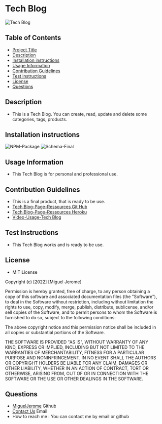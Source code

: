 # Tech Blog
![Tech Blog](./images/Screenshot%202022-08-27%20000442.png) 
## Table of Contents
* [Project Title](#Project-Title)
* [Description](#Description)
* [Installation instructions](#Installation-instructions)
* [Usage Information](#Usage-Information)
* [Contribution Guidelines](#Contribution-Guidelines)
* [Test Instructions](#Test-Instructions)
* [License](#License)
* [Questions](#Questions)

## Description
* This is a Tech Blog. You can create, read, update and delete some categories, tags, products. 

## Installation instructions
![NPM-Package](./images/npm.png) 
![Schema-Final]()

## Usage Information
* This Tech Blog is for personal and professional use.

## Contribution Guidelines
* This is a final product, that is ready to be use.
* [Tech Blog-Page-Ressources Git Hub](https://github.com/MiguelJerome/Tech-Blog)
* [Tech Blog-Page-Ressources Heroku](https://safe-brushlands-75061.herokuapp.com/)
* [Video-Usage-Tech Blog]()

## Test Instructions
* This Tech Blog works and is ready to be use.

## License
* MIT License

Copyright (c) [2022] [Miguel Jerome]

Permission is hereby granted, free of charge, to any person obtaining a copy
of this software and associated documentation files (the "Software"), to deal
in the Software without restriction, including without limitation the rights
to use, copy, modify, merge, publish, distribute, sublicense, and/or sell
copies of the Software, and to permit persons to whom the Software is
furnished to do so, subject to the following conditions:

The above copyright notice and this permission notice shall be included in all
copies or substantial portions of the Software.

THE SOFTWARE IS PROVIDED "AS IS", WITHOUT WARRANTY OF ANY KIND, EXPRESS OR
IMPLIED, INCLUDING BUT NOT LIMITED TO THE WARRANTIES OF MERCHANTABILITY,
FITNESS FOR A PARTICULAR PURPOSE AND NONINFRINGEMENT. IN NO EVENT SHALL THE
AUTHORS OR COPYRIGHT HOLDERS BE LIABLE FOR ANY CLAIM, DAMAGES OR OTHER
LIABILITY, WHETHER IN AN ACTION OF CONTRACT, TORT OR OTHERWISE, ARISING FROM,
OUT OF OR IN CONNECTION WITH THE SOFTWARE OR THE USE OR OTHER DEALINGS IN THE
SOFTWARE.

## Questions
* [MiguelJerome](https://github.com/MiguelJerome/) Github
* [Contact Us](mailto:2001326@collegelacite.ca) Email
* How to reach me : You can contact me by email or github